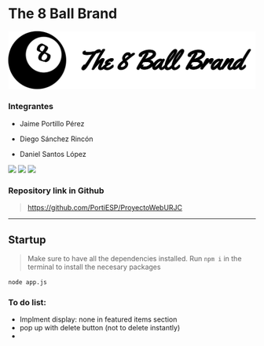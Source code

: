 

# The 8 Ball Brand

![alt text](./public/assets/full-icon.svg "Logo")


### Integrantes
+ Jaime Portillo Pérez

+ Diego Sánchez Rincón

+ Daniel Santos López

<img src="https://avatars.githubusercontent.com/u/47105148?v=4" width="100">
<img src="https://avatars.githubusercontent.com/u/121297520?v=4" width="100">
<img src="https://avatars.githubusercontent.com/u/146845008?v=4" width="100">



### Repository link in Github

> https://github.com/PortiESP/ProyectoWebURJC


------------------------------------------------------------------------------------------------------------


## Startup

> Make sure to have all the dependencies installed. Run `npm i` in the terminal to install the necesary packages

```bash
node app.js
```
### To do list:
  + Implment display: none in featured items section
  + pop up with delete button (not to delete instantly)
  + 